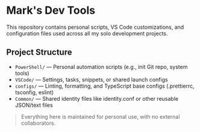 # Mark's Dev Tools

This repository contains personal scripts, VS Code customizations, and configuration files used across all my solo development projects.


## Project Structure

- `PowerShell/` — Personal automation scripts (e.g., init Git repo, system tools)
- `VSCode/` — Settings, tasks, snippets, or shared launch configs
- `configs/` — Linting, formatting, and TypeScript base configs (.prettierrc, tsconfig, eslint)
- `Common/` — Shared identity files like identity.conf or other reusable JSON/text files

> Everything here is maintained for personal use, with no external collaborators.
